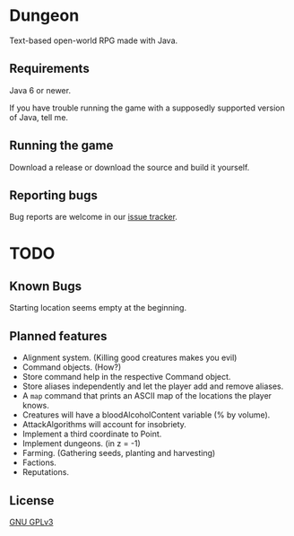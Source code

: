 Dungeon
=======
Text-based open-world RPG made with Java.

Requirements
-------------------
Java 6 or newer.

If you have trouble running the game with a supposedly supported version of Java, tell me.

Running the game
----------------
Download a release or download the source and build it yourself.

Reporting bugs
--------------
Bug reports are welcome in our [issue tracker](https://github.com/mafagafogigante/dungeon/issues).


TODO
====

Known Bugs
----------
Starting location seems empty at the beginning.

Planned features
----------------
- Alignment system. (Killing good creatures makes you evil)
- Command objects. (How?)
- Store command help in the respective Command object.
- Store aliases independently and let the player add and remove aliases.
- A ``map`` command that prints an ASCII map of the locations the player knows.
- Creatures will have a bloodAlcoholContent variable (% by volume).
- AttackAlgorithms will account for insobriety.
- Implement a third coordinate to Point.
- Implement dungeons. (in z = -1)
- Farming. (Gathering seeds, planting and harvesting)
- Factions.
- Reputations.

License
-------
[GNU GPLv3](https://github.com/mafagafogigante/dungeon/blob/master/LICENSE.txt)

